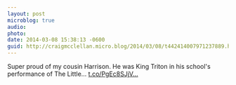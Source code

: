 ```yaml
---
layout: post
microblog: true
audio: 
photo: 
date: 2014-03-08 15:38:13 -0600
guid: http://craigmcclellan.micro.blog/2014/03/08/t442414007971237889.html
---
```

Super proud of my cousin Harrison. He was King Triton in his school's performance of The Little… [t.co/PgEc8SJjV...](http://t.co/PgEc8SJjV2)
